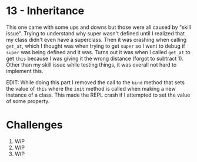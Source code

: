 # 13 - Inheritance

This one came with some ups and downs but those were all caused by "skill issue". Trying to understand why super wasn't defined until I realized that my class didn't even have a superclass. Then it was crashing when calling `get_at`, which I thought was when trying to get `super` so I went to debug if `super` was being defined and it was. Turns out it was when I called `get_at` to get `this` because I was giving it the wrong distance (forgot to subtract 1). Other than my skill issue while testing things, it was overall not hard to implement this.

EDIT: While doing this part I removed the call to the `bind` method that sets the value of `this` where the `init` method is called when making a new instance of a class. This made the REPL crash if I attempted to set the value of some property.

# Challenges

1. WIP
2. WIP
3. WIP
